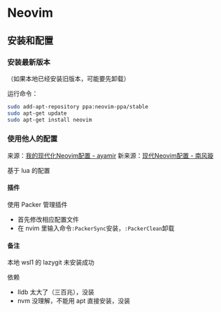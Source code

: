 # Neovim


## 安装和配置
### 安装最新版本
（如果本地已经安装旧版本，可能要先卸载）

运行命令：
```bash
sudo add-apt-repository ppa:neovim-ppa/stable
sudo apt-get update
sudo apt-get install neovim
```

### 使用他人的配置
来源：[我的现代化Neovim配置 - ayamir](https://github.com/ayamir/nvimdots)
新来源：[现代Neovim配置 - 南风璇](https://zhuanlan.zhihu.com/p/532361193)

基于 lua 的配置

#### 插件
使用 Packer 管理插件
* 首先修改相应配置文件
* 在 nvim 里输入命令`:PackerSync`安装，`:PackerClean`卸载

#### 备注
本地 wsl1 的 lazygit 未安装成功

依赖
* lldb 太大了（三百兆），没装
* nvm 没理解，不能用 apt 直接安装，没装
